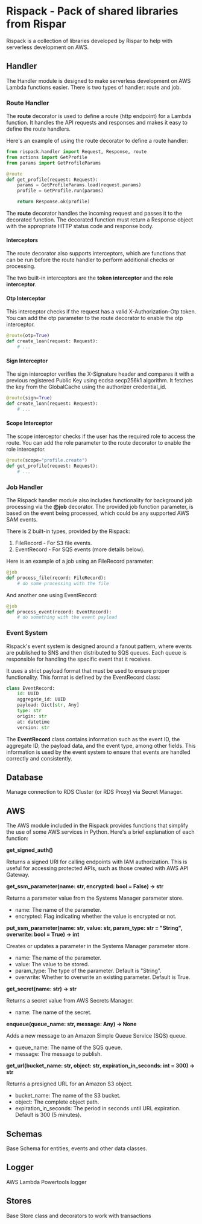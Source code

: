 # Rispack - Pack of shared libraries from Rispar

Rispack is a collection of libraries developed by Rispar to help with serverless development on AWS.


## Handler
The Handler module is designed to make serverless development on AWS Lambda functions easier. There is two types of handler: route and job.

### Route Handler
The **route** decorator is used to define a route (http endpoint) for a Lambda function. It handles the API requests and responses and makes it easy to define the route handlers.

Here's an example of using the route decorator to define a route handler:

```python
from rispack.handler import Request, Response, route
from actions import GetProfile
from params import GetProfileParams

@route
def get_profile(request: Request):
    params = GetProfileParams.load(request.params)
    profile = GetProfile.run(params)

    return Response.ok(profile)
```

The **route** decorator handles the incoming request and passes it to the decorated function. The decorated function must return a Response object with the appropriate HTTP status code and response body.

#### Interceptors
The route decorator also supports interceptors, which are functions that can be run before the route handler to perform additional checks or processing.

The two built-in interceptors are the **token interceptor** and the **role interceptor**.

#### Otp Interceptor

This interceptor checks if the request has a valid X-Authorization-Otp token. You can add the otp parameter to the route decorator to enable the otp interceptor.

```python
@route(otp=True)
def create_loan(request: Request):
    # ...
```

#### Sign Interceptor

The sign interceptor verifies the X-Signature header and compares it with a previous registered Public Key using ecdsa secp256k1 algorithm. It fetches the key from the GlobalCache using the authorizer credential_id.

```python
@route(sign=True)
def create_loan(request: Request):
    # ...
```

#### Scope Interceptor

The scope interceptor checks if the user has the required role to access the route. You can add the role parameter to the route decorator to enable the role interceptor.

```python
@route(scope="profile.create")
def get_profile(request: Request):
    # ...
```


### Job Handler
The Rispack handler module also includes functionality for background job processing via the **@job** decorator. The provided job function parameter,
is based on the event being processed, which could be any supported AWS SAM events.

There is 2 built-in types, provided by the Rispack:

1. FileRecord - For S3 file events.
2. EventRecord - For SQS events (more details below).

Here is an example of a job using an FileRecord parameter:

```python
@job
def process_file(record: FileRecord):
    # do some processing with the file
```

And another one using EventRecord:

```python
@job
def process_event(record: EventRecord):
    # do something with the event payload
```

### Event System
Rispack's event system is designed around a fanout pattern, where events are published to SNS and then distributed to SQS queues. Each queue is responsible for handling the specific event that it receives.

It uses a strict payload format that must be used to ensure proper functionality. This format is defined by the EventRecord class:

```python
class EventRecord:
    id: UUID
    aggregate_id: UUID
    payload: Dict[str, Any]
    type: str
    origin: str
    at: datetime
    version: str
```

The **EventRecord** class contains information such as the event ID, the aggregate ID, the payload data, and the event type, among other fields. This information is used by the event system to ensure that events are handled correctly and consistently.


## Database
Manage connection to RDS Cluster (or RDS Proxy) via Secret Manager.

## AWS
The AWS module included in the Rispack provides functions that simplify the use of some AWS services in Python. Here's a brief explanation of each function:

**get_signed_auth()**

Returns a signed URI for calling endpoints with IAM authorization. This is useful for accessing protected APIs, such as those created with AWS API Gateway.

**get_ssm_parameter(name: str, encrypted: bool = False) -> str**

Returns a parameter value from the Systems Manager parameter store.

- name: The name of the parameter.
- encrypted: Flag indicating whether the value is encrypted or not.

**put_ssm_parameter(name: str, value: str, param_type: str = "String", overwrite: bool = True) -> int**

Creates or updates a parameter in the Systems Manager parameter store.

- name: The name of the parameter.
- value: The value to be stored.
- param_type: The type of the parameter. Default is "String".
- overwrite: Whether to overwrite an existing parameter. Default is True.

**get_secret(name: str) -> str**

Returns a secret value from AWS Secrets Manager.

- name: The name of the secret.

**enqueue(queue_name: str, message: Any) -> None**

Adds a new message to an Amazon Simple Queue Service (SQS) queue.

- queue_name: The name of the SQS queue.
- message: The message to publish.

**get_url(bucket_name: str, object: str, expiration_in_seconds: int = 300) -> str**

Returns a presigned URL for an Amazon S3 object.

- bucket_name: The name of the S3 bucket.
- object: The complete object path.
- expiration_in_seconds: The period in seconds until URL expiration. Default is 300 (5 minutes).



## Schemas
Base Schema for entities, events and other data classes.


## Logger
AWS Lambda Powertools logger

## Stores
Base Store class and decorators to work with transactions
